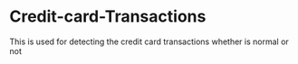 # Credit-card-Transactions
This is used for detecting the credit card transactions whether is normal or not
